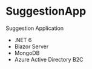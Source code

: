 # SuggestionApp
Suggestion Application
- .NET 6
- Blazor Server
- MongoDB
- Azure Active Directory B2C
